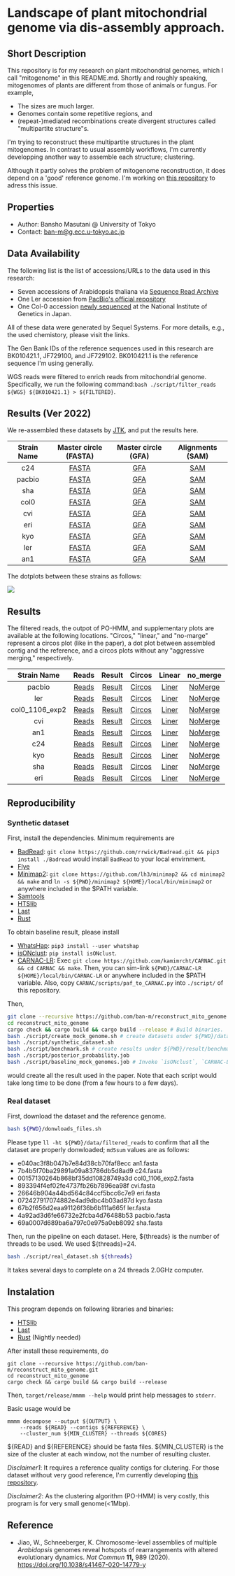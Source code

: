 # Landscape of plant mitochondrial genome via dis-assembly approach.



## Short Description

This repository is for my research on plant mitochondrial genomes, which I call "mitogenome" in this README.md. Shortly and roughly speaking, mitogenomes of plants are different from those of animals or fungus. For example, 

- The sizes are much larger.
- Genomes contain some repetitive regions, and
-  (repeat-)mediated recombinations create divergent structures called "multipartite structure"s.

I'm trying to reconstruct these multipartite structures in the plant mitogenomes. In contrast to usual assembly workflows, I'm currently developping another way to assemble each structure; clustering.

Although it partly solves the problem of mitogenome reconstruction, it does depend on a 'good' reference genome. I'm working on [this repository](https://github.com/ban-m/hla_haplotyper) to adress this issue.



## Properties

- Author: Bansho Masutani @ University of Tokyo
- Contact: ban-m@g.ecc.u-tokyo.ac.jp


## Data Availability

The following list is the list of accessions/URLs to the data used in this research:

- Seven accessions of Arabidopsis thaliana via [Sequence Read Archive]( https://www.ebi.ac.uk/ena/data/view/PRJEB31147)
- One Ler accession from [PacBio's official repository](https://downloads.pacbcloud.com/public/SequelData/ArabidopsisDemoData/)
- One Col-0 accession [newly sequenced](https://www.ncbi.nlm.nih.gov/sra/?term=DRR234977) at the National Institute of Genetics in Japan.

All of these data were generated by Sequel Systems. For more details, e.g., the used chemistory, please visit the links.

The Gen Bank IDs of the reference sequences used in this research are BK010421.1, JF729100, and JF729102. BK010421.1 is the reference sequence I'm using generally.


WGS reads were filtered to enrich reads from mitochondrial genome. Specifically, we run the following command:`bash ./script/filter_reads ${WGS} ${BK010421.1} > ${FILTERED}`.

## Results (Ver 2022)

We re-assembled these datasets by [JTK](https://github.com/ban-m/jtk), and put the results here.

|Strain Name | Master circle (FASTA) | Master circle (GFA) | Alignments (SAM) |
|:----------:|:---------------------:|:-------------------:|:----------------:|
| c24 | <a href = https://mlab.cb.k.u-tokyo.ac.jp/~ban-m/mitochondria_assembly/2022/c24.fa download> FASTA </a>|<a href = https://mlab.cb.k.u-tokyo.ac.jp/~ban-m/mitochondria_assembly/2022/c24.gfa download> GFA </a> | <a href = https://mlab.cb.k.u-tokyo.ac.jp/~ban-m/mitochondria_assembly/2022/c24.sam download> SAM </a>|
| pacbio | <a href = https://mlab.cb.k.u-tokyo.ac.jp/~ban-m/mitochondria_assembly/2022/pacbio.fa download> FASTA </a>|<a href = https://mlab.cb.k.u-tokyo.ac.jp/~ban-m/mitochondria_assembly/2022/pacbio.gfa download> GFA </a> | <a href = https://mlab.cb.k.u-tokyo.ac.jp/~ban-m/mitochondria_assembly/2022/pacbio.sam download> SAM </a>|
| sha | <a href = https://mlab.cb.k.u-tokyo.ac.jp/~ban-m/mitochondria_assembly/2022/sha.fa download> FASTA </a>|<a href = https://mlab.cb.k.u-tokyo.ac.jp/~ban-m/mitochondria_assembly/2022/sha.gfa download> GFA </a> | <a href = https://mlab.cb.k.u-tokyo.ac.jp/~ban-m/mitochondria_assembly/2022/sha.sam download> SAM </a>|
| col0 | <a href = https://mlab.cb.k.u-tokyo.ac.jp/~ban-m/mitochondria_assembly/2022/col0.fa download> FASTA </a>|<a href = https://mlab.cb.k.u-tokyo.ac.jp/~ban-m/mitochondria_assembly/2022/col0.gfa download> GFA </a> | <a href = https://mlab.cb.k.u-tokyo.ac.jp/~ban-m/mitochondria_assembly/2022/col0.sam download> SAM </a>|
| cvi | <a href = https://mlab.cb.k.u-tokyo.ac.jp/~ban-m/mitochondria_assembly/2022/cvi.fa download> FASTA </a>|<a href = https://mlab.cb.k.u-tokyo.ac.jp/~ban-m/mitochondria_assembly/2022/cvi.gfa download> GFA </a> | <a href = https://mlab.cb.k.u-tokyo.ac.jp/~ban-m/mitochondria_assembly/2022/cvi.sam download> SAM </a>|
| eri | <a href = https://mlab.cb.k.u-tokyo.ac.jp/~ban-m/mitochondria_assembly/2022/eri.fa download> FASTA </a>|<a href = https://mlab.cb.k.u-tokyo.ac.jp/~ban-m/mitochondria_assembly/2022/eri.gfa download> GFA </a> | <a href = https://mlab.cb.k.u-tokyo.ac.jp/~ban-m/mitochondria_assembly/2022/eri.sam download> SAM </a>|
| kyo | <a href = https://mlab.cb.k.u-tokyo.ac.jp/~ban-m/mitochondria_assembly/2022/kyo.fa download> FASTA </a>|<a href = https://mlab.cb.k.u-tokyo.ac.jp/~ban-m/mitochondria_assembly/2022/kyo.gfa download> GFA </a> | <a href = https://mlab.cb.k.u-tokyo.ac.jp/~ban-m/mitochondria_assembly/2022/kyo.sam download> SAM </a>|
| ler | <a href = https://mlab.cb.k.u-tokyo.ac.jp/~ban-m/mitochondria_assembly/2022/ler.fa download> FASTA </a>|<a href = https://mlab.cb.k.u-tokyo.ac.jp/~ban-m/mitochondria_assembly/2022/ler.gfa download> GFA </a> | <a href = https://mlab.cb.k.u-tokyo.ac.jp/~ban-m/mitochondria_assembly/2022/ler.sam download> SAM </a>|
| an1 | <a href = https://mlab.cb.k.u-tokyo.ac.jp/~ban-m/mitochondria_assembly/2022/an1.fa download> FASTA </a>|<a href = https://mlab.cb.k.u-tokyo.ac.jp/~ban-m/mitochondria_assembly/2022/an1.gfa download> GFA </a> | <a href = https://mlab.cb.k.u-tokyo.ac.jp/~ban-m/mitochondria_assembly/2022/an1.sam download> SAM </a>|

The dotplots between these strains as follows:

![](https://mlab.cb.k.u-tokyo.ac.jp/~ban-m/mitochondria_assembly/2022/dotplots.png)


## Results 

The filtered reads, the outpot of PO-HMM, and supplementary plots are available at the following locations. "Circos," "linear," and "no-marge" represent a circos plot (like in the paper), a dot plot between assembled contig and the reference, and a circos plots without any "aggressive merging," respectively.

|Strain Name | Reads| Result | Circos | Linear | no_merge |
|:----------:|:----:|:------:|:------:|:------:|:--------:|
|pacbio|<a href = https://mlab.cb.k.u-tokyo.ac.jp/~ban-m/mitochondria_assembly/filtered_reads/pacbio.fasta download>Reads</a>|<a href = https://mlab.cb.k.u-tokyo.ac.jp/~ban-m/mitochondria_assembly/pacbio.tar.gz download>Result</a>|[Circos](https://mlab.cb.k.u-tokyo.ac.jp/~ban-m/mitochondria_assembly/viewer/pacbio/circos.html)|[Liner](https://mlab.cb.k.u-tokyo.ac.jp/~ban-m/mitochondria_assembly/viewer/pacbio/linear.html)|[NoMerge](https://mlab.cb.k.u-tokyo.ac.jp/~ban-m/mitochondria_assembly/viewer/pacbio/no_merge.html)|
|ler|<a href = https://mlab.cb.k.u-tokyo.ac.jp/~ban-m/mitochondria_assembly/filtered_reads/ler.fasta download>Reads</a>|<a href = https://mlab.cb.k.u-tokyo.ac.jp/~ban-m/mitochondria_assembly/ler.tar.gz download>Result</a>|[Circos](https://mlab.cb.k.u-tokyo.ac.jp/~ban-m/mitochondria_assembly/viewer/ler/circos.html)|[Liner](https://mlab.cb.k.u-tokyo.ac.jp/~ban-m/mitochondria_assembly/viewer/ler/linear.html)|[NoMerge](https://mlab.cb.k.u-tokyo.ac.jp/~ban-m/mitochondria_assembly/viewer/ler/no_merge.html)|
|col0_1106_exp2|<a href = https://mlab.cb.k.u-tokyo.ac.jp/~ban-m/mitochondria_assembly/filtered_reads/col0_1106_exp2.fasta download>Reads</a>|<a href = https://mlab.cb.k.u-tokyo.ac.jp/~ban-m/mitochondria_assembly/col0_1106_exp2.tar.gz download>Result</a>|[Circos](https://mlab.cb.k.u-tokyo.ac.jp/~ban-m/mitochondria_assembly/viewer/col0_1106_exp2/circos.html)|[Liner](https://mlab.cb.k.u-tokyo.ac.jp/~ban-m/mitochondria_assembly/viewer/col0_1106_exp2/linear.html)|[NoMerge](https://mlab.cb.k.u-tokyo.ac.jp/~ban-m/mitochondria_assembly/viewer/col0_1106_exp2/no_merge.html)|
|cvi|<a href = https://mlab.cb.k.u-tokyo.ac.jp/~ban-m/mitochondria_assembly/filtered_reads/cvi.fasta download>Reads</a>|<a href = https://mlab.cb.k.u-tokyo.ac.jp/~ban-m/mitochondria_assembly/cvi.tar.gz download>Result</a>|[Circos](https://mlab.cb.k.u-tokyo.ac.jp/~ban-m/mitochondria_assembly/viewer/cvi/circos.html)|[Liner](https://mlab.cb.k.u-tokyo.ac.jp/~ban-m/mitochondria_assembly/viewer/cvi/linear.html)|[NoMerge](https://mlab.cb.k.u-tokyo.ac.jp/~ban-m/mitochondria_assembly/viewer/cvi/no_merge.html)|
|an1|<a href = https://mlab.cb.k.u-tokyo.ac.jp/~ban-m/mitochondria_assembly/filtered_reads/an1.fasta download>Reads</a>|<a href = https://mlab.cb.k.u-tokyo.ac.jp/~ban-m/mitochondria_assembly/an1.tar.gz download>Result</a>|[Circos](https://mlab.cb.k.u-tokyo.ac.jp/~ban-m/mitochondria_assembly/viewer/an1/circos.html)|[Liner](https://mlab.cb.k.u-tokyo.ac.jp/~ban-m/mitochondria_assembly/viewer/an1/linear.html)|[NoMerge](https://mlab.cb.k.u-tokyo.ac.jp/~ban-m/mitochondria_assembly/viewer/an1/no_merge.html)|
|c24|<a href = https://mlab.cb.k.u-tokyo.ac.jp/~ban-m/mitochondria_assembly/filtered_reads/c24.fasta download>Reads</a>|<a href = https://mlab.cb.k.u-tokyo.ac.jp/~ban-m/mitochondria_assembly/c24.tar.gz download>Result</a>|[Circos](https://mlab.cb.k.u-tokyo.ac.jp/~ban-m/mitochondria_assembly/viewer/c24/circos.html)|[Liner](https://mlab.cb.k.u-tokyo.ac.jp/~ban-m/mitochondria_assembly/viewer/c24/linear.html)|[NoMerge](https://mlab.cb.k.u-tokyo.ac.jp/~ban-m/mitochondria_assembly/viewer/c24/no_merge.html)|
|kyo|<a href = https://mlab.cb.k.u-tokyo.ac.jp/~ban-m/mitochondria_assembly/filtered_reads/kyo.fasta download>Reads</a>|<a href = https://mlab.cb.k.u-tokyo.ac.jp/~ban-m/mitochondria_assembly/kyo.tar.gz download>Result</a>|[Circos](https://mlab.cb.k.u-tokyo.ac.jp/~ban-m/mitochondria_assembly/viewer/kyo/circos.html)|[Liner](https://mlab.cb.k.u-tokyo.ac.jp/~ban-m/mitochondria_assembly/viewer/kyo/linear.html)|[NoMerge](https://mlab.cb.k.u-tokyo.ac.jp/~ban-m/mitochondria_assembly/viewer/kyo/no_merge.html)|
|sha|<a href = https://mlab.cb.k.u-tokyo.ac.jp/~ban-m/mitochondria_assembly/filtered_reads/sha.fasta download>Reads</a>|<a href = https://mlab.cb.k.u-tokyo.ac.jp/~ban-m/mitochondria_assembly/sha.tar.gz download>Result</a>|[Circos](https://mlab.cb.k.u-tokyo.ac.jp/~ban-m/mitochondria_assembly/viewer/sha/circos.html)|[Liner](https://mlab.cb.k.u-tokyo.ac.jp/~ban-m/mitochondria_assembly/viewer/sha/linear.html)|[NoMerge](https://mlab.cb.k.u-tokyo.ac.jp/~ban-m/mitochondria_assembly/viewer/sha/no_merge.html)|
|eri|<a href = https://mlab.cb.k.u-tokyo.ac.jp/~ban-m/mitochondria_assembly/filtered_reads/eri.fasta download>Reads</a>|<a href = https://mlab.cb.k.u-tokyo.ac.jp/~ban-m/mitochondria_assembly/eri.tar.gz download>Result</a>|[Circos](https://mlab.cb.k.u-tokyo.ac.jp/~ban-m/mitochondria_assembly/viewer/eri/circos.html)|[Liner](https://mlab.cb.k.u-tokyo.ac.jp/~ban-m/mitochondria_assembly/viewer/eri/linear.html)|[NoMerge](https://mlab.cb.k.u-tokyo.ac.jp/~ban-m/mitochondria_assembly/viewer/eri/no_merge.html)|


## Reproducibility

### Synthetic dataset

First, install the dependencies. Minimum requirements are 

- [BadRead](https://github.com/rrwick/Badread): `git clone https://github.com/rrwick/Badread.git && pip3 install ./Badread` would install `BadRead` to your local envirnment.
- [Flye](https://github.com/fenderglass/Flye)
- [Minimap2](https://github.com/lh3/minimap2): `git clone https://github.com/lh3/minimap2 && cd minimap2 && make` and `ln -s ${PWD}/minimap2 ${HOME}/local/bin/minimap2` or anywhere included in the $PATH variable.
- [Samtools](https://github.com/samtools/samtools/releases/tag/1.10)
- [HTSlib](https://github.com/samtools/htslib/releases/tag/1.10.2)
- [Last](http://last.cbrc.jp/)
- [Rust](https://www.rust-lang.org/)


To obtain baseline result, please install

- [WhatsHap](https://github.com/whatshap/whatshap): `pip3 install --user whatshap`
- [isONclust](https://github.com/ksahlin/isONclust): `pip install isONclust`.
- [CARNAC-LR](https://github.com/kamimrcht/CARNAC-LR): Exec `git clone https://github.com/kamimrcht/CARNAC.git && cd CARNAC && make`. Then, you can sim-link `${PWD}/CARNAC-LR ${HOME}/local/bin/CARNAC-LR` or anywhere included in the $PATH variable. Also, copy `CARNAC/scripts/paf_to_CARNAC.py` into `./script/` of this repository.


Then, 
```bash
git clone --recursive https://github.com/ban-m/reconstruct_mito_genome.git
cd reconstruct_mito_genome
cargo check && cargo build && cargo build --release # Build binaries.
bash ./script/create_mock_genome.sh # create datasets under ${PWD}/data/synthetic_data/ by using `BadRead`
bash ./script/synthetic_dataset.sh
bash ./script/benchmark.sh # create results under ${PWD}/result/benchmark/
bash ./script/posterior_probability.job
bash ./script/baseline_mock_genomes.job # Invoke `isONclust`, `CARNAC-LR`, `WhatsHap`, and `Flye`
```
would create all the result used in the paper. Note that each script would take long time to be done (from a few hours to a few days).


### Real dataset

First, download the dataset and the reference genome.
```bash
bash ${PWD}/donwloads_files.sh
```

Please type `ll -ht ${PWD}/data/filtered_reads` to confirm that all the dataset are properly donwloaded; `md5sum` values are as follows:

- e040ac3f8b047b7e84d38cb70faf8ecc  an1.fasta
- 7b4b5f70ba29891a09a83786db5d8ad9  c24.fasta
- 00157130264b868bf35dd10828749a3d  col0_1106_exp2.fasta
- 893394f4ef02fe4737fb26b7896ea98f  cvi.fasta
- 26646b904a44bd564c84ccf5bcc6c7e9  eri.fasta
- 072427917074882e4ad9dbc4b03ad87d  kyo.fasta
- 67b2f656d2eaa91126f36b6b111a665f  ler.fasta
- 4a92ad3d6fe66732e2fcba4d76488b53  pacbio.fasta
- 69a0007d689ba6a797c0e975a0eb8092  sha.fasta

Then, run the pipeline on each dataset. Here, ${threads} is the number of threads to be used. We used ${threads}=24.

```bash
bash ./script/real_dataset.sh ${threads}
```
It takes several days to complete on a 24 threads 2.0GHz computer.

## Instalation

This program depends on following libraries and binaries:

- [HTSlib](https://github.com/samtools/htslib/releases/tag/1.10.2)
- [Last](http://last.cbrc.jp/)
- [Rust](https://www.rust-lang.org/) (Nightly needed)

After install these requirements, do

```bath
git clone --recursive https://github.com/ban-m/reconstruct_mito_genome.git
cd reconstruct_mito_genome
cargo check && cargo build && cargo build --release
```

Then, `target/release/mmmm --help` would print help messages to `stderr`.

Basic usage would be

```
mmmm decompose --output ${OUTPUT} \
    --reads ${READ} --contigs ${REFERENCE} \
    --cluster_num ${MIN_CLUSTER} --threads ${CORES}
```
${READ} and ${REFERENCE} should be fasta files. ${MIN_CLUSTER} is the size of the cluster at each window, not the number of resulting cluster.

*Disclaimer1*: It requires a reference quality contigs for clutering. For those dataset without very good reference, I'm currently developing 
[this repository](https://github.com/ban-m/hla_haplotyper).

*Disclaimer2*: As the clustering algorithm (PO-HMM) is very costly, this program is for very small genome(<1Mbp). 


## Reference

- Jiao, W., Schneeberger, K. Chromosome-level assemblies of multiple *Arabidopsis* genomes reveal hotspots of rearrangements with altered evolutionary dynamics.
  *Nat Commun* **11,** 989 (2020). https://doi.org/10.1038/s41467-020-14779-y

